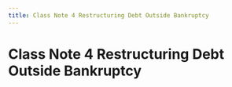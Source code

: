 ```yaml
---
title: Class Note 4 Restructuring Debt Outside Bankruptcy
---
```

# Class Note 4 Restructuring Debt Outside Bankruptcy
